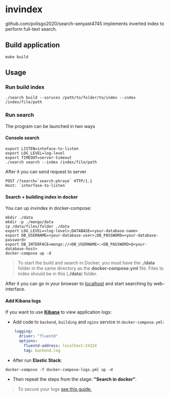 # invindex
github.com/polisgo2020/search-senyast4745 implements inverted index to perform full-text search.


## Build application

```shell script
make build
```

## Usage

### Run build index

```shell script
./search build --soruces /path/to/folder/to/index --index /index/file/path
```

### Run search

The program can be launched in two ways

#### Console search

```shell script
export LISTEN=inteface-to-listen
export LOG_LEVEL=log-level
export TIMEOUT=server-timeout  
./search search --index /index/file/path
```

After it you can send request to server
```http request
POST /?search=`search-phrase` HTTP/1.1
Host: `interfase-to-listen`
```

#### Search + building index in docker

You can up invindex in docker-compose:

```shell script
mkdir ./data
mkdir -p ./mongo/data
cp /data/files/folder ./data
export LOG_LEVEL=<log-level>;DATABASE=<your-database-name>
export DB_USERNAME=<your-database-user>;DB_PASSWORD=<your-database-password>
export DB_INTERFACE=mongo://<DB_USERNAME>:<DB_PASSWORD>@<your-database-host>
docker-compose up -d
```

> To start the build and search in Docker, you must have the **./data** folder in the same directory as the **docker-compose.yml** file.
> Files to index should be in this (**./data**) folder.

After it you can go in your browser to [localhost](http://localhost) and start searching by web-interface.

#### Add Kibana logs

If you want to use [**Kibana**](https://www.elastic.co/kibana) to view application logs:

* Add code to `backend`, `building` and `nginx` service in ``docker-compose.yml``:
```yaml
    logging:
      driver: "fluentd"
      options:
        fluentd-address: localhost:24224
        tag: backend.log
```

* After run **Elastic Stack**:

```shell script
docker-compose -f docker-compose-logs.yml up -d
```

* Then repeat the steps from the stage: **"Search in docker"**.

> To secure your logs [see this guide.](http://codingfundas.com/setting-up-elasticsearch-6-8-with-kibana-and-x-pack-security-enabled/index.html)